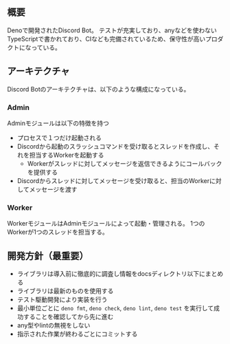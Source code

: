 ## 概要

Denoで開発されたDiscord Bot。
テストが充実しており、anyなどを使わないTypeScriptで書かれており、CIなども完備されているため、保守性が高いプロダクトになっている。

## アーキテクチャ

Discord Botのアーキテクチャは、以下のような構成になっている。

### Admin

Adminモジュールは以下の特徴を持つ

- プロセスで１つだけ起動される
- Discordから起動のスラッシュコマンドを受け取るとスレッドを作成し、それを担当するWorkerを起動する
  - Workerがスレッドに対してメッセージを返信できるようにコールバックを提供する
- Discordからスレッドに対してメッセージを受け取ると、担当のWorkerに対してメッセージを渡す

### Worker

WorkerモジュールはAdminモジュールによって起動・管理される。
1つのWorkerが1つのスレッドを担当する。

## 開発方針（最重要）

- ライブラリは導入前に徹底的に調査し情報をdocsディレクトリ以下にまとめる
- ライブラリは最新のものを使用する
- テスト駆動開発により実装を行う
- 最小単位ごとに `deno fmt`, `deno check`, `deno lint`, `deno test`
  を実行して成功することを確認してから先に進む
- any型やlintの無視をしない
- 指示された作業が終わるごとにコミットする
